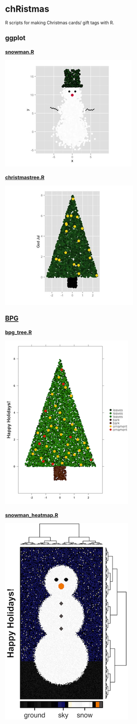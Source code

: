 # chRistmas

R scripts for making Christmas cards/ gift tags with R.

## ggplot

### [snowman.R](snowman.R)

![Frosty](frosty.jpeg)

### [christmastree.R](christmastree.R)

![Christmas tree](tree1.jpeg)

## [BPG](https://CRAN.R-project.org/package=BoutrosLab.plotting.general)

### [bpg_tree.R](bpg_tree.R)

![BPG Christmas tree](bpg_tree.png)

### [snowman_heatmap.R](snowman_heatmap.R)
![Snowman heatmap](snowman_heatmap.png)

